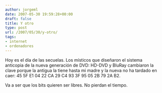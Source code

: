 ```yaml
---
author: jorgeml
date: 2007-05-30 19:59:28+00:00
draft: false
title: Y otro
type: post
url: /2007/05/30/y-otro/
tags:
- internet
- ordenadores
---
```


Hoy es el día de las secuelas. Los místicos que diseñaron el sistema anticopia de la nueva generación de DVD: HD-DVD y BluRay cambiaron la clave porque la antigua la tiene hasta mi madre y la nueva no ha tardado en caer: 45 5F E1 04 22 CA 29 C4 93 3F 95 05 2B 79 2A B2.

Va a ser que los bits quieren ser libres. No pierdan el tiempo.

